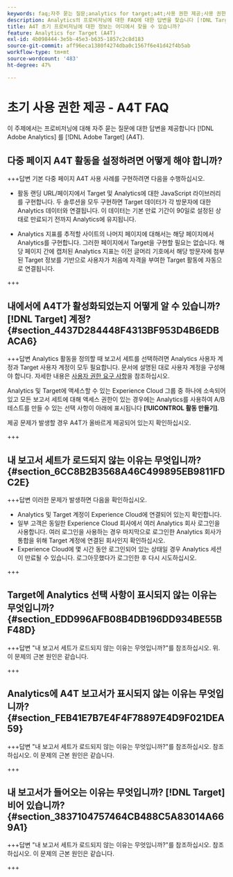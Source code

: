 ```yaml
---
keywords: faq;자주 묻는 질문;analytics for target;a4t;사용 권한 제공;사용 권한 제공;adobe Experience Cloud
description: Analytics의 프로비저닝에 대한 FAQ에 대한 답변을 찾습니다 [!DNL Target] (A4T)에 대해 Analytics 보고를 사용할 수 있습니다 [!DNL Target] 활동.
title: A4T 초기 프로비저닝에 대한 정보는 어디에서 찾을 수 있습니까?
feature: Analytics for Target (A4T)
exl-id: 4b098444-3e5b-45e3-b635-1857c2c8d183
source-git-commit: aff96eca1380f4274dba0c1567f6e41d42f4b5ab
workflow-type: tm+mt
source-wordcount: '483'
ht-degree: 47%

---
```


# 초기 사용 권한 제공 - A4T FAQ

이 주제에서는 프로비저닝에 대해 자주 묻는 질문에 대한 답변을 제공합니다 [!DNL Adobe Analytics] 를 [!DNL Adobe Target] (A4T).

## 다중 페이지 A4T 활동을 설정하려면 어떻게 해야 합니까?

+++답변 기본 다중 페이지 A4T 사용 사례를 구현하려면 다음을 수행하십시오.

* 활동 랜딩 URL/페이지에서 Target 및 Analytics에 대한 JavaScript 라이브러리를 구현합니다. 두 솔루션을 모두 구현하면 Target 데이터가 각 방문자에 대한 Analytics 데이터와 연결됩니다. 이 데이터는 기본 만료 기간이 90일로 설정된 상태로 만료되기 전까지 Analytics에 유지됩니다.

* Analytics 지표를 추적할 사이트의 나머지 페이지에 대해서는 해당 페이지에서 Analytics를 구현합니다. 그러한 페이지에서 Target을 구현할 필요는 없습니다. 해당 페이지 간에 캡처된 Analytics 지표는 이전 글머리 기호에서 해당 방문자에 첨부된 Target 정보를 기반으로 사용자가 처음에 자격을 부여한 Target 활동에 자동으로 연결됩니다.

+++

## 내에서에 A4T가 활성화되었는지 어떻게 알 수 있습니까? [!DNL Target] 계정? {#section_4437D284448F4313BF953D4B6EDBACA6}

+++답변 Analytics 활동을 정의할 때 보고서 세트를 선택하려면 Analytics 사용자 계정과 Target 사용자 계정이 모두 필요합니다. 문서에 설명된 대로 사용자 계정을 구성해야 합니다. 자세한 내용은 [사용자 권한 요구 사항](/help/main/c-integrating-target-with-mac/a4t/account-reqs.md#concept_4BC06CAB00BF46FF9362AFE98656B083)을 참조하십시오.

Analytics 및 Target에 액세스할 수 있는 Experience Cloud 그룹 중 하나에 소속되어 있고 모든 보고서 세트에 대해 액세스 권한이 있는 경우에는 Analytics를 사용하여 A/B 테스트를 만들 수 있는 선택 사항이 아래에 표시됩니다 **[!UICONTROL 활동 만들기]**.

제공 문제가 발생할 경우 A4T가 올바르게 제공되어 있는지 확인하십시오.

+++

## 내 보고서 세트가 로드되지 않는 이유는 무엇입니까? {#section_6CC8B2B3568A46C499895EB9811FDC2E}

+++답변 이러한 문제가 발생하면 다음을 확인하십시오.

* Analytics 및 Target 계정이 Experience Cloud에 연결되어 있는지 확인합니다.
* 일부 고객은 동일한 Experience Cloud 회사에서 여러 Analytics 회사 로그인을 사용합니다. 여러 로그인을 사용하는 경우 마지막으로 로그인한 Analytics 회사가 통합을 위해 Target 계정에 연결된 회사인지 확인하십시오.
* Experience Cloud에 몇 시간 동안 로그인되어 있는 상태일 경우 Analytics 세션이 만료될 수 있습니다. 로그아웃했다가 로그인한 후 다시 시도하십시오.

+++

## Target에 Analytics 선택 사항이 표시되지 않는 이유는 무엇입니까? {#section_EDD996AFB08B4DB196DD934BE55BF48D}

+++답변 &quot;내 보고서 세트가 로드되지 않는 이유는 무엇입니까?&quot;를 참조하십시오. 위. 이 문제의 근본 원인은 같습니다.

+++

## Analytics에 A4T 보고서가 표시되지 않는 이유는 무엇입니까? {#section_FEB41E7B7E4F4F78897E4D9F021DEA59}

+++답변 &quot;내 보고서 세트가 로드되지 않는 이유는 무엇입니까?&quot;를 참조하십시오. 참조하십시오. 이 문제의 근본 원인은 같습니다.

+++

## 내 보고서가 들어오는 이유는 무엇입니까? [!DNL Target] 비어 있습니까? {#section_3837104757464CB488C5A83014A669A1}

+++답변 &quot;내 보고서 세트가 로드되지 않는 이유는 무엇입니까?&quot;를 참조하십시오. 참조하십시오. 이 문제의 근본 원인은 같습니다.

+++
